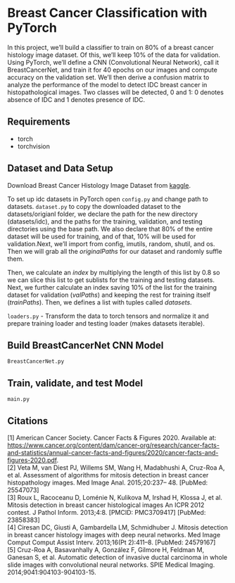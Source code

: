 # Breast Cancer Classification with PyTorch
In this project, we’ll build a classifier to train on 80% of a breast cancer histology image dataset. Of this, we’ll keep 10% of the data for validation. Using PyTorch, we’ll define a CNN (Convolutional Neural Network), call it BreastCancerNet, and train it for 40 epochs on our images and compute accuracy on the validation set. We’ll then derive a confusion matrix to analyze the performance of the model to detect IDC breast cancer in histopathological images. Two classes will be detected, 0 and 1: 0 denotes absence of IDC and 1 denotes presence of IDC.


## Requirements
+ torch
+ torchvision

## Dataset and Data Setup
Download Breast Cancer Histology Image Dataset from [kaggle](https://www.kaggle.com/paultimothymooney/breast-histopathology-images/source). 

To set up idc datasets in PyTorch open `config.py` and change path to datasets. `dataset.py` to copy the downloaded dataset to the datasets/origianl folder, we declare the path for the new directory (datasets/idc), and the paths for the training, validation, and testing directories using the base path. We also declare that 80% of the entire dataset will be used for training, and of that, 10% will be used for validation.Next, we’ll import from config, imutils, random, shutil, and os. Then we will grab all the *originalPaths* for our dataset and randomly suffle them.

Then, we calculate an *index* by multiplying the length of this list by 0.8 so we can slice this list to get sublists for the training and testing datasets. Next, we further calculate an index saving 10% of the list for the training dataset for validation (*valPaths*) and keeping the rest for training itself (*trainPaths*). Then, we defines a list with tuples called *datasets*. 

`loaders.py` - Transform the data to torch tensors and normalize it and prepare training loader and testing loader (makes datasets iterable).

## Build BreastCancerNet CNN Model
`BreastCancerNet.py`

## Train, validate, and test Model
`main.py`

## Citations
[1] American Cancer Society. Cancer Facts & Figures 2020. Available at: https://www.cancer.org/content/dam/cancer-org/research/cancer-facts-and-statistics/annual-cancer-facts-and-figures/2020/cancer-facts-and-figures-2020.pdf.  
[2] Veta M, van Diest PJ, Willems SM, Wang H, Madabhushi A, Cruz-Roa A, et al. Assessment of algorithms for mitosis detection in breast cancer histopathology images. Med Image Anal. 2015;20:237– 48. [PubMed: 25547073]  
[3] Roux L, Racoceanu D, Loménie N, Kulikova M, Irshad H, Klossa J, et al. Mitosis detection in breast cancer histological images An ICPR 2012 contest. J Pathol Inform. 2013;4:8. [PMCID: PMC3709417] [PubMed: 23858383]  
[4] Ciresan DC, Giusti A, Gambardella LM, Schmidhuber J. Mitosis detection in breast cancer histology images with deep neural networks. Med Image Comput Comput Assist Interv. 2013;16(Pt 2):411–8. [PubMed: 24579167]  
[5] Cruz-Roa A, Basavanhally A, González F, Gilmore H, Feldman M, Ganesan S, et al. Automatic detection of invasive ductal carcinoma in whole slide images with convolutional neural networks. SPIE Medical Imaging. 2014;9041:904103-904103-15.  



